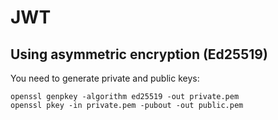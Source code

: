 # JWT

## Using asymmetric encryption (Ed25519)

You need to generate private and public keys:

```
openssl genpkey -algorithm ed25519 -out private.pem
openssl pkey -in private.pem -pubout -out public.pem
```

